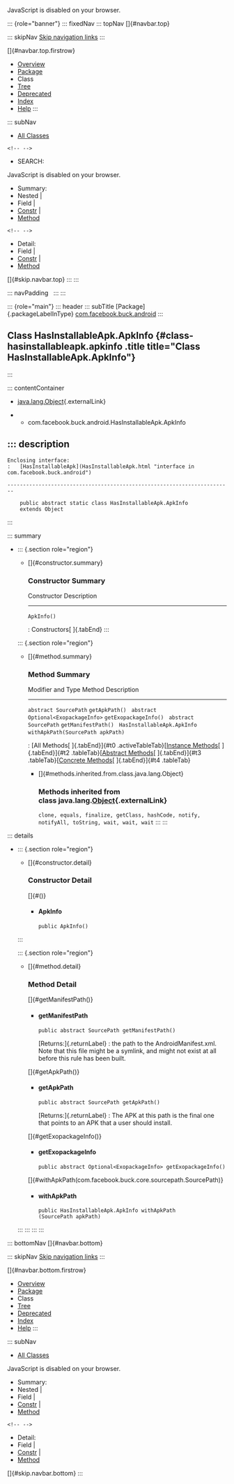 <div>

JavaScript is disabled on your browser.

</div>

::: {role="banner"}
::: fixedNav
::: topNav
[]{#navbar.top}

::: skipNav
[Skip navigation links](#skip.navbar.top "Skip navigation links")
:::

[]{#navbar.top.firstrow}

-   [Overview](../../../../index.html)
-   [Package](package-summary.html)
-   Class
-   [Tree](package-tree.html)
-   [Deprecated](../../../../deprecated-list.html)
-   [Index](../../../../index-all.html)
-   [Help](../../../../help-doc.html)
:::

::: subNav
-   [All Classes](../../../../allclasses.html)

```{=html}
<!-- -->
```
-   SEARCH:

<div>

<div>

JavaScript is disabled on your browser.

</div>

</div>

<div>

-   Summary: 
-   Nested \| 
-   Field \| 
-   [Constr](#constructor.summary) \| 
-   [Method](#method.summary)

```{=html}
<!-- -->
```
-   Detail: 
-   Field \| 
-   [Constr](#constructor.detail) \| 
-   [Method](#method.detail)

</div>

[]{#skip.navbar.top}
:::
:::

::: navPadding
 
:::
:::

::: {role="main"}
::: header
::: subTitle
[Package]{.packageLabelInType} [com.facebook.buck.android](package-summary.html)
:::

## Class HasInstallableApk.ApkInfo {#class-hasinstallableapk.apkinfo .title title="Class HasInstallableApk.ApkInfo"}
:::

::: contentContainer
-   [java.lang.Object](http://docs.oracle.com/javase/7/docs/api/java/lang/Object.html?is-external=true "class or interface in java.lang"){.externalLink}

-   -   com.facebook.buck.android.HasInstallableApk.ApkInfo

::: description
-   

    Enclosing interface:
    :   [HasInstallableApk](HasInstallableApk.html "interface in com.facebook.buck.android")

    ------------------------------------------------------------------------

        public abstract static class HasInstallableApk.ApkInfo
        extends Object
:::

::: summary
-   ::: {.section role="region"}
    -   []{#constructor.summary}

        ### Constructor Summary

          Constructor   Description
          ------------- -------------
          `ApkInfo()`    

          : Constructors[ ]{.tabEnd}
    :::

    ::: {.section role="region"}
    -   []{#method.summary}

        ### Method Summary

          Modifier and Type                     Method                              Description
          ------------------------------------- ----------------------------------- -------------
          `abstract SourcePath`                 `getApkPath()`                       
          `abstract Optional<ExopackageInfo>`   `getExopackageInfo()`                
          `abstract SourcePath`                 `getManifestPath()`                  
          `HasInstallableApk.ApkInfo`           `withApkPath​(SourcePath apkPath)`    

          : [All Methods[ ]{.tabEnd}]{#t0 .activeTableTab}[[Instance
          Methods](javascript:show(2);)[ ]{.tabEnd}]{#t2
          .tableTab}[[Abstract
          Methods](javascript:show(4);)[ ]{.tabEnd}]{#t3
          .tableTab}[[Concrete
          Methods](javascript:show(8);)[ ]{.tabEnd}]{#t4 .tableTab}

        -   []{#methods.inherited.from.class.java.lang.Object}

            ### Methods inherited from class java.lang.[Object](http://docs.oracle.com/javase/7/docs/api/java/lang/Object.html?is-external=true "class or interface in java.lang"){.externalLink}

            `clone, equals, finalize, getClass, hashCode, notify, notifyAll, toString, wait, wait, wait`
    :::
:::

::: details
-   ::: {.section role="region"}
    -   []{#constructor.detail}

        ### Constructor Detail

        []{#<init>()}

        -   #### ApkInfo

                public ApkInfo()
    :::

    ::: {.section role="region"}
    -   []{#method.detail}

        ### Method Detail

        []{#getManifestPath()}

        -   #### getManifestPath

            ``` methodSignature
            public abstract SourcePath getManifestPath()
            ```

            [Returns:]{.returnLabel}
            :   the path to the AndroidManifest.xml. Note that this file
                might be a symlink, and might not exist at all before
                this rule has been built.

        []{#getApkPath()}

        -   #### getApkPath

            ``` methodSignature
            public abstract SourcePath getApkPath()
            ```

            [Returns:]{.returnLabel}
            :   The APK at this path is the final one that points to an
                APK that a user should install.

        []{#getExopackageInfo()}

        -   #### getExopackageInfo

            ``` methodSignature
            public abstract Optional<ExopackageInfo> getExopackageInfo()
            ```

        []{#withApkPath(com.facebook.buck.core.sourcepath.SourcePath)}

        -   #### withApkPath

            ``` methodSignature
            public HasInstallableApk.ApkInfo withApkPath​(SourcePath apkPath)
            ```
    :::
:::
:::
:::

::: bottomNav
[]{#navbar.bottom}

::: skipNav
[Skip navigation links](#skip.navbar.bottom "Skip navigation links")
:::

[]{#navbar.bottom.firstrow}

-   [Overview](../../../../index.html)
-   [Package](package-summary.html)
-   Class
-   [Tree](package-tree.html)
-   [Deprecated](../../../../deprecated-list.html)
-   [Index](../../../../index-all.html)
-   [Help](../../../../help-doc.html)
:::

::: subNav
-   [All Classes](../../../../allclasses.html)

<div>

<div>

JavaScript is disabled on your browser.

</div>

</div>

<div>

-   Summary: 
-   Nested \| 
-   Field \| 
-   [Constr](#constructor.summary) \| 
-   [Method](#method.summary)

```{=html}
<!-- -->
```
-   Detail: 
-   Field \| 
-   [Constr](#constructor.detail) \| 
-   [Method](#method.detail)

</div>

[]{#skip.navbar.bottom}
:::

